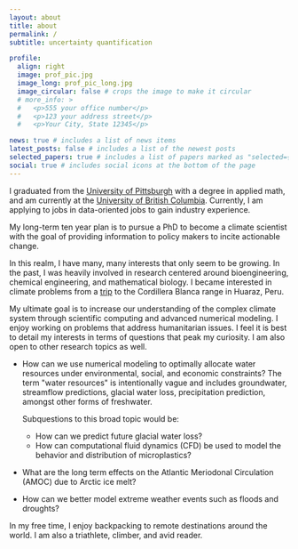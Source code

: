 ```yaml
---
layout: about
title: about
permalink: /
subtitle: uncertainty quantification

profile:
  align: right
  image: prof_pic.jpg
  image_long: prof_pic_long.jpg
  image_circular: false # crops the image to make it circular
  # more_info: >
  #   <p>555 your office number</p>
  #   <p>123 your address street</p>
  #   <p>Your City, State 12345</p>

news: true # includes a list of news items
latest_posts: false # includes a list of the newest posts
selected_papers: true # includes a list of papers marked as "selected={true}"
social: true # includes social icons at the bottom of the page
---
```


I graduated from the [University of Pittsburgh][pitt] with a degree in applied math, and am currently at the [University of British Columbia][ubc]. Currently, I am applying to jobs in data-oriented jobs to gain industry experience. 

My long-term ten year plan is to pursue a PhD to become a climate scientist with the goal of providing information to policy makers to incite actionable change.

In this realm, I have many, many interests that only seem to be growing. In the past, I was heavily involved in research centered around bioengineering, chemical engineering, and mathematical biology. I became interested in climate problems from a [trip](https://akb75.github.io/2022/08/02/huaraz-info.html) to the Cordillera Blanca range in Huaraz, Peru.

My ultimate goal is to increase our understanding of the complex climate system through scientific computing and advanced numerical modeling. I enjoy working on problems that address humanitarian issues. I feel it is best to detail my interests in terms of questions that peak my curiosity. I am also open to other research topics as well.

- How can we use numerical modeling to optimally allocate water resources under environmental, social, and economic constraints?
  The term "water resources" is intentionally vague and includes groundwater, streamflow predictions, glacial water loss, precipitation prediction, amongst other forms of freshwater.

  Subquestions to this broad topic would be:

  - How can we predict future glacial water loss?
  - How can computational fluid dynamics (CFD) be used to model the behavior and distribution of microplastics?

- What are the long term effects on the Atlantic Meriodonal Circulation (AMOC) due to Arctic ice melt?

- How can we better model extreme weather events such as floods and droughts?

In my free time, I enjoy backpacking to remote destinations around the world. I am also a triathlete, climber, and avid reader.

[pitt]: https://www.pitt.edu/
[ubc]: https://www.ubc.ca/
